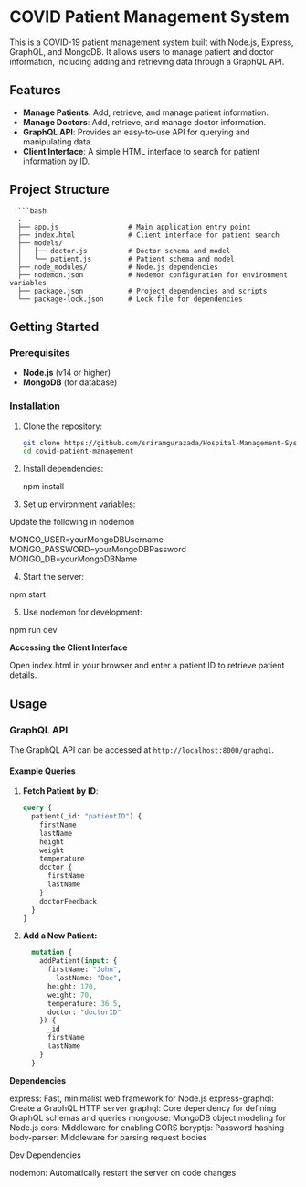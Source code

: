# COVID Patient Management System

This is a COVID-19 patient management system built with Node.js, Express, GraphQL, and MongoDB. It allows users to manage patient and doctor information, including adding and retrieving data through a GraphQL API.

## Features

- **Manage Patients**: Add, retrieve, and manage patient information.
- **Manage Doctors**: Add, retrieve, and manage doctor information.
- **GraphQL API**: Provides an easy-to-use API for querying and manipulating data.
- **Client Interface**: A simple HTML interface to search for patient information by ID.

## Project Structure


      ```bash
      .
      ├── app.js                 # Main application entry point
      ├── index.html             # Client interface for patient search
      ├── models/
      │   ├── doctor.js          # Doctor schema and model
      │   └── patient.js         # Patient schema and model
      ├── node_modules/          # Node.js dependencies
      ├── nodemon.json           # Nodemon configuration for environment variables
      ├── package.json           # Project dependencies and scripts
      └── package-lock.json      # Lock file for dependencies




## Getting Started
### Prerequisites

- **Node.js** (v14 or higher)
- **MongoDB** (for database)

### Installation

1. Clone the repository:

   ```bash
   git clone https://github.com/sriramgurazada/Hospital-Management-System.git
   cd covid-patient-management


2. Install dependencies:

    npm install

3. Set up environment variables:

Update the following in nodemon

MONGO_USER=yourMongoDBUsername
MONGO_PASSWORD=yourMongoDBPassword
MONGO_DB=yourMongoDBName

4. Start the server:

npm start

5. Use nodemon for development:

npm run dev

**Accessing the Client Interface**

Open index.html in your browser and enter a patient ID to retrieve patient details.

## Usage

### GraphQL API

The GraphQL API can be accessed at `http://localhost:8000/graphql`.

#### Example Queries

1. **Fetch Patient by ID**:
   ```graphql
   query {
     patient(_id: "patientID") {
       firstName
       lastName
       height
       weight
       temperature
       doctor {
         firstName
         lastName
       }
       doctorFeedback
     }
   }


2. **Add a New Patient:**
    ```graphql
      mutation {
        addPatient(input: {
          firstName: "John",
            lastName: "Doe",
          height: 170,
          weight: 70,
          temperature: 36.5,
          doctor: "doctorID"
        }) {
          _id
          firstName
          lastName
        }
      }


**Dependencies**

express: Fast, minimalist web framework for Node.js
express-graphql: Create a GraphQL HTTP server
graphql: Core dependency for defining GraphQL schemas and queries
mongoose: MongoDB object modeling for Node.js
cors: Middleware for enabling CORS
bcryptjs: Password hashing
body-parser: Middleware for parsing request bodies

Dev Dependencies

nodemon: Automatically restart the server on code changes






